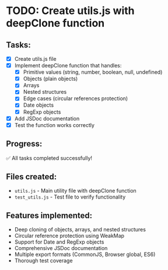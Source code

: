 # TODO: Create utils.js with deepClone function

## Tasks:
- [x] Create utils.js file
- [x] Implement deepClone function that handles:
  - [x] Primitive values (string, number, boolean, null, undefined)
  - [x] Objects (plain objects)
  - [x] Arrays
  - [x] Nested structures
  - [x] Edge cases (circular references protection)
  - [x] Date objects
  - [x] RegExp objects
- [x] Add JSDoc documentation
- [x] Test the function works correctly

## Progress:
✅ All tasks completed successfully!

## Files created:
- `utils.js` - Main utility file with deepClone function
- `test_utils.js` - Test file to verify functionality

## Features implemented:
- Deep cloning of objects, arrays, and nested structures
- Circular reference protection using WeakMap
- Support for Date and RegExp objects
- Comprehensive JSDoc documentation
- Multiple export formats (CommonJS, Browser global, ES6)
- Thorough test coverage
